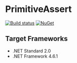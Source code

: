﻿# PrimitiveAssert
[![Build status](https://ci.appveyor.com/api/projects/status/ymgqfchxxgjple1j/branch/master?svg=true)](https://ci.appveyor.com/project/inasync/primitiveassert/branch/master)
[![NuGet](https://img.shields.io/nuget/v/Inasync.PrimitiveAssert.svg)](https://www.nuget.org/packages/Inasync.PrimitiveAssert/)


## Target Frameworks
- .NET Standard 2.0
- .NET Framework 4.6.1
